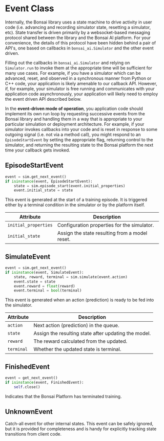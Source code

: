 # Event Class

Internally, the Bonsai library uses a state machine to drive activity in user code (i.e. advancing and recording simulator state, resetting a simulator, etc). State transfer is driven primarily by a websocket-based messaging protocol shared between the library and the Bonsai AI platform. For your convenience, the details of this protocol have been hidden behind a pair of API's, one based on callbacks in `bonsai_ai.Simulator` and the other event driven.

Filling out the callbacks in `bonsai_ai.Simulator` and relying on `Simulator.run` to invoke them at the appropriate time will be sufficient for many use cases. For example, if you have a simulator which can be advanced, reset, and observed in a synchronous manner from Python or C++ code, your application is likely amenable to our callback API. However, if, for example, your simulator is free running and communicates with your application code asynchronously, your application will likely need to employ the event driven API described below.

In the **event-driven mode of operation**, you application code should implement its own run loop by requesting successive events from the Bonsai library and handling them in a way that is appropriate to your particular simulation or deployment architecture. For example, if your simulator invokes callbacks into your code and is reset in response to some outgoing signal (i.e. not via a method call), you might respond to an `EpisodeStartEvent` by setting the appropriate flag, returning control to the simulator, and returning the resulting state to the Bonsai platform the next time your callback gets invoked.

## EpisodeStartEvent

```python
event = sim.get_next_event()
if isinstance(event, EpisodeStartEvent):
    state = sim.episode_start(event.initial_properties)
    event.initial_state = state
```

This event is generated at the start of a training episode.
It is triggered either by a terminal condition in the simulator
or by the platform itself.

| Attribute | Description |
| ---      | ---         |
| `initial_properties`  |  Configuration properties for the simulator. |
| `initial_state`   |  Assign the state resulting from a model reset. |

## SimulateEvent

```python
event = sim.get_next_event()
if isinstance(event, SimulateEvent):
    state, reward, terminal = sim.simulate(event.action)
    event.state = state
    event.reward = float(reward)
    event.terminal = bool(terminal)
```

This event is generated when an action (prediction) is ready
to be fed into the simulator.

| Attribute | Description |
| ---      | ---         |
| `action`  |  Next action (prediction) in the queue. |
| `state`   |  Assign the resulting state after updating the model. |
| `reward`   |  The reward calculated from the updated. |
| `terminal`   |  Whether the updated state is terminal. |

## FinishedEvent

```python
event = get_next_event()
if isinstance(event, FinishedEvent):
    self.close()
```

Indicates that the Bonsai Platform has terminated training.

## UnknownEvent

Catch-all event for other internal states. This event can be safely ignored,
but it is provided for completeness and is handy for explicitly tracking state
transitions from client code.


